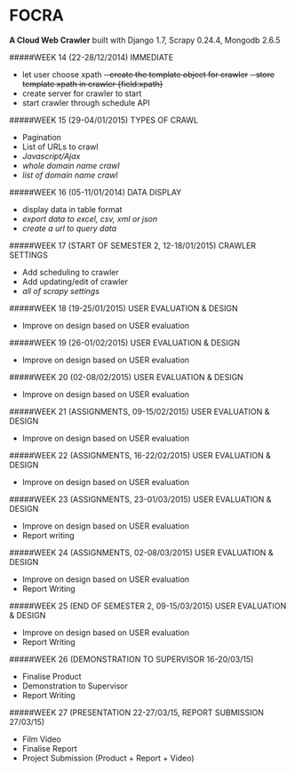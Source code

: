 FOCRA
=====
**A Cloud Web Crawler** built with Django 1.7, Scrapy 0.24.4, Mongodb 2.6.5

#####WEEK 14 (22-28/12/2014)
IMMEDIATE
- let user choose xpath
~~- create the template object for crawler~~
~~- store template xpath in crawler {field:xpath}~~
- create server for crawler to start
- start crawler through schedule API

#####WEEK 15 (29-04/01/2015)
TYPES OF CRAWL
- Pagination
- List of URLs to crawl
- *Javascript/Ajax*
- *whole domain name crawl*
- *list of domain name crawl*

#####WEEK 16 (05-11/01/2014)
DATA DISPLAY
- display data in table format
- *export data to excel, csv, xml or json*
- *create a url to query data*

#####WEEK 17 (START OF SEMESTER 2, 12-18/01/2015)
CRAWLER SETTINGS
- Add scheduling to crawler
- Add updating/edit of crawler
- *all of scrapy settings*

#####WEEK 18 (19-25/01/2015)
USER EVALUATION & DESIGN
- Improve on design based on USER evaluation

#####WEEK 19 (26-01/02/2015)
USER EVALUATION & DESIGN
- Improve on design based on USER evaluation

#####WEEK 20 (02-08/02/2015)
USER EVALUATION & DESIGN
- Improve on design based on USER evaluation

#####WEEK 21 (ASSIGNMENTS, 09-15/02/2015)
USER EVALUATION & DESIGN
- Improve on design based on USER evaluation

#####WEEK 22 (ASSIGNMENTS, 16-22/02/2015)
USER EVALUATION & DESIGN
- Improve on design based on USER evaluation

#####WEEK 23 (ASSIGNMENTS, 23-01/03/2015)
USER EVALUATION & DESIGN
- Improve on design based on USER evaluation
- Report writing

#####WEEK 24 (ASSIGNMENTS, 02-08/03/2015)
USER EVALUATION & DESIGN
- Improve on design based on USER evaluation
- Report Writing

#####WEEK 25 (END OF SEMESTER 2, 09-15/03/2015)
USER EVALUATION & DESIGN
- Improve on design based on USER evaluation
- Report Writing

#####WEEK 26 (DEMONSTRATION TO SUPERVISOR 16-20/03/15)
- Finalise Product
- Demonstration to Supervisor
- Report Writing

#####WEEK 27 (PRESENTATION 22-27/03/15, REPORT SUBMISSION 27/03/15)
- Film Video
- Finalise Report
- Project Submission (Product + Report + Video)
